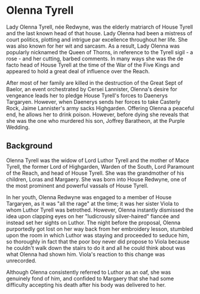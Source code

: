 # Olenna Tyrell

Lady Olenna Tyrell, née Redwyne, was the elderly matriarch of House Tyrell and the last known head of that house. Lady Olenna had been a mistress of court politics, plotting and intrigue par excellence throughout her life. She was also known for her wit and sarcasm. As a result, Lady Olenna was popularly nicknamed the Queen of Thorns, in reference to the Tyrell sigil - a rose - and her cutting, barbed comments. In many ways she was the de facto head of House Tyrell at the time of the War of the Five Kings and appeared to hold a great deal of influence over the Reach.

After most of her family are killed in the destruction of the Great Sept of Baelor, an event orchestrated by Cersei Lannister, Olenna's desire for vengeance leads her to pledge House Tyrell's forces to Daenerys Targaryen. However, when Daenerys sends her forces to take Casterly Rock, Jaime Lannister's army sacks Highgarden. Offering Olenna a peaceful end, he allows her to drink poison. However, before dying she reveals that she was the one who murdered his son, Joffrey Baratheon, at the Purple Wedding.

## Background

Olenna Tyrell was the widow of Lord Luthor Tyrell and the mother of Mace Tyrell, the former Lord of Highgarden, Warden of the South, Lord Paramount of the Reach, and head of House Tyrell. She was the grandmother of his children, Loras and Margaery. She was born into House Redwyne, one of the most prominent and powerful vassals of House Tyrell.

In her youth, Olenna Redwyne was engaged to a member of House Targaryen, as it was "all the rage" at the time; it was her sister Viola to whom Luthor Tyrell was betrothed. However, Olenna instantly dismissed the idea upon clapping eyes on her "ludicrously silver-haired" fiancée and instead set her sights on Luthor. The night before the proposal, Olenna purportedly got lost on her way back from her embroidery lesson, stumbled upon the room in which Luthor was staying and proceeded to seduce him, so thoroughly in fact that the poor boy never did propose to Viola because he couldn't walk down the stairs to do it and all he could think about was what Olenna had shown him. Viola's reaction to this change was unrecorded.

Although Olenna consistently referred to Luthor as an oaf, she was genuinely fond of him, and confided to Margaery that she had some difficulty accepting his death after his body was delivered to her.
